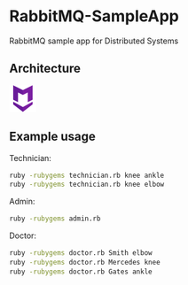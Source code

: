 # RabbitMQ-SampleApp
RabbitMQ sample app for Distributed Systems

## Architecture

![alt text](https://github.com/adam-p/markdown-here/raw/master/src/common/images/icon48.png "Architecture")

## Example usage

Technician:
```bash
ruby -rubygems technician.rb knee ankle
ruby -rubygems technician.rb knee elbow
```

Admin:
```bash
ruby -rubygems admin.rb
```

Doctor:
```bash
ruby -rubygems doctor.rb Smith elbow
ruby -rubygems doctor.rb Mercedes knee
ruby -rubygems doctor.rb Gates ankle
```
